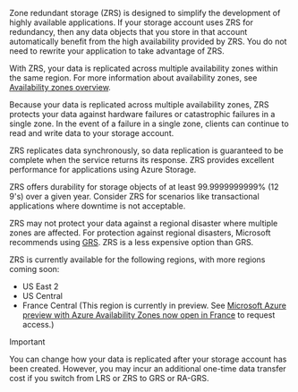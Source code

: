 Zone redundant storage (ZRS) is designed to simplify the development of highly available applications. If your storage account uses ZRS for redundancy, then any data objects that you store in that account automatically benefit from the high availability provided by ZRS. You do not need to rewrite your application to take advantage of ZRS.

With ZRS, your data is replicated across multiple availability zones within the same region. For more information about availability zones, see [Availability zones overview](https://docs.microsoft.com/azure/availability-zones/az-overview).

Because your data is replicated across multiple availability zones, ZRS protects your data against hardware failures or catastrophic failures in a single zone. In the event of a failure in a single zone, clients can continue to read and write data to your storage account. 

ZRS replicates data synchronously, so data replication is guaranteed to be complete when the service returns its response. ZRS provides excellent performance for applications using Azure Storage.

ZRS offers durability for storage objects of at least 99.9999999999% (12 9's) over a given year. Consider ZRS for scenarios like transactional applications where downtime is not acceptable.

ZRS may not protect your data against a regional disaster where multiple zones are affected. For protection against regional disasters, Microsoft recommends using [GRS](link). ZRS is a less expensive option than GRS.

ZRS is currently available for the following regions, with more regions coming soon:

- US East 2 
- US Central 
- France Central (This region is currently in preview. See [Microsoft Azure preview with Azure Availability Zones now open in France](https://azure.microsoft.com/blog/microsoft-azure-preview-with-azure-availability-zones-now-open-in-france) to request access.)

> [!IMPORTANT]
> You can change how your data is replicated after your storage account has been created. However, you may incur an additional one-time data transfer cost if you switch from LRS or ZRS to GRS or RA-GRS.
>
